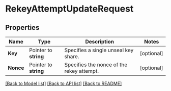 # RekeyAttemptUpdateRequest


## Properties

Name | Type | Description | Notes
------------ | ------------- | ------------- | -------------
**Key** | Pointer to **string** | Specifies a single unseal key share. | [optional] 
**Nonce** | Pointer to **string** | Specifies the nonce of the rekey attempt. | [optional] 





[[Back to Model list]](../README.md#documentation-for-models) [[Back to API list]](../README.md#documentation-for-api-endpoints) [[Back to README]](../README.md)


